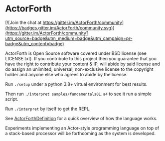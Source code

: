 # ActorForth

[![Join the chat at https://gitter.im/ActorForth/community](https://badges.gitter.im/ActorForth/community.svg)](https://gitter.im/ActorForth/community?utm_source=badge&utm_medium=badge&utm_campaign=pr-badge&utm_content=badge)

ActorForth is Open Source software covered under BSD license (see
LICENSE.txt).  If you contribute to this project then you guarantee
that you have the right to contribute your content & IP, will abide by
said license and do assign an unlimited, universal, non-exclusive
license to the copyright holder and anyone else who agrees to abide by
the license.

Run `./setup` under a python 3.8+ virtual environment for best results.

Then run `./interpret samples/fundamentals01.a4` to see it run a simple
script.

Run `./interpret` by itself to get the REPL.

See [ActorForthDefinition](docs/ActorForthDefinition.md) for a quick
overview of how the language works.

Experiments implementing an Actor-style programming language on top of
a stack-based processor will be forthcoming as the system is
developed.
